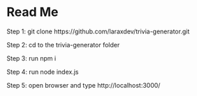 <!DOCTYPE html>
<html lang="en">
<head>
  <meta charset="UTF-8">
  <meta name="viewport" content="width=device-width, initial-scale=1.0">
  
</head>
<body>
<h1>Read Me</h1>
  <p>Step 1: git clone https://github.com/laraxdev/trivia-generator.git</p>
  <p>Step 2: cd to the trivia-generator folder</p>
  <p>Step 3: run npm i </p>
  <p>Step 4: run node index.js </p>
  <p>Step 5: open browser and type http://localhost:3000/</p>
</body>
</html>
